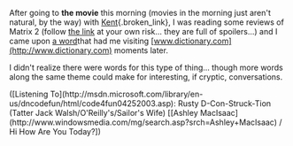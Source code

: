 After going to **the movie** this morning (movies in the morning just aren't natural, by the way) with [Kent](http://dotnetweblogs.com/ksharkey/posts/7083.aspx){.broken_link}, I was reading some reviews of Matrix 2 (follow [the link](http://www.lasvegasmercury.com/2003/MERC-May-15-Thu-2003/21315704.html) at your own risk... they are full of spoilers...) and I came upon [a word](http://dictionary.reference.com/search?q=callipygian)that had me visiting [www.dictionary.com](http://www.dictionary.com) moments later.

I didn't realize there were words for this type of thing... though more words along the same theme could make for interesting, if cryptic, conversations.

<div class="media">
  ([Listening To](http://msdn.microsoft.com/library/en-us/dncodefun/html/code4fun04252003.asp): Rusty D-Con-Struck-Tion (Tatter Jack Walsh/O'Reilly's/Sailor's Wife) [[Ashley MacIsaac](http://www.windowsmedia.com/mg/search.asp?srch=Ashley+MacIsaac) / Hi How Are You Today?])
</div>
